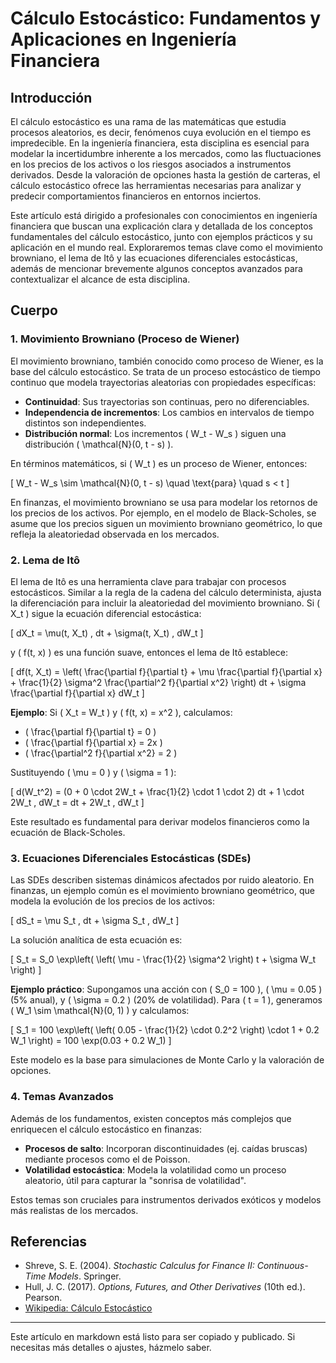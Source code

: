 # Cálculo Estocástico: Fundamentos y Aplicaciones en Ingeniería Financiera

## Introducción

El cálculo estocástico es una rama de las matemáticas que estudia procesos aleatorios, es decir, fenómenos cuya evolución en el tiempo es impredecible. En la ingeniería financiera, esta disciplina es esencial para modelar la incertidumbre inherente a los mercados, como las fluctuaciones en los precios de los activos o los riesgos asociados a instrumentos derivados. Desde la valoración de opciones hasta la gestión de carteras, el cálculo estocástico ofrece las herramientas necesarias para analizar y predecir comportamientos financieros en entornos inciertos.

Este artículo está dirigido a profesionales con conocimientos en ingeniería financiera que buscan una explicación clara y detallada de los conceptos fundamentales del cálculo estocástico, junto con ejemplos prácticos y su aplicación en el mundo real. Exploraremos temas clave como el movimiento browniano, el lema de Itô y las ecuaciones diferenciales estocásticas, además de mencionar brevemente algunos conceptos avanzados para contextualizar el alcance de esta disciplina.

## Cuerpo

### 1. Movimiento Browniano (Proceso de Wiener)

El movimiento browniano, también conocido como proceso de Wiener, es la base del cálculo estocástico. Se trata de un proceso estocástico de tiempo continuo que modela trayectorias aleatorias con propiedades específicas:

- **Continuidad**: Sus trayectorias son continuas, pero no diferenciables.
- **Independencia de incrementos**: Los cambios en intervalos de tiempo distintos son independientes.
- **Distribución normal**: Los incrementos \( W_t - W_s \) siguen una distribución \( \mathcal{N}(0, t - s) \).

En términos matemáticos, si \( W_t \) es un proceso de Wiener, entonces:

\[
W_t - W_s \sim \mathcal{N}(0, t - s) \quad \text{para} \quad s < t
\]

En finanzas, el movimiento browniano se usa para modelar los retornos de los precios de los activos. Por ejemplo, en el modelo de Black-Scholes, se asume que los precios siguen un movimiento browniano geométrico, lo que refleja la aleatoriedad observada en los mercados.

### 2. Lema de Itô

El lema de Itô es una herramienta clave para trabajar con procesos estocásticos. Similar a la regla de la cadena del cálculo determinista, ajusta la diferenciación para incluir la aleatoriedad del movimiento browniano. Si \( X_t \) sigue la ecuación diferencial estocástica:

\[
dX_t = \mu(t, X_t) \, dt + \sigma(t, X_t) \, dW_t
\]

y \( f(t, x) \) es una función suave, entonces el lema de Itô establece:

\[
df(t, X_t) = \left( \frac{\partial f}{\partial t} + \mu \frac{\partial f}{\partial x} + \frac{1}{2} \sigma^2 \frac{\partial^2 f}{\partial x^2} \right) dt + \sigma \frac{\partial f}{\partial x} dW_t
\]

**Ejemplo**: Si \( X_t = W_t \) y \( f(t, x) = x^2 \), calculamos:

- \( \frac{\partial f}{\partial t} = 0 \)
- \( \frac{\partial f}{\partial x} = 2x \)
- \( \frac{\partial^2 f}{\partial x^2} = 2 \)

Sustituyendo \( \mu = 0 \) y \( \sigma = 1 \):

\[
d(W_t^2) = (0 + 0 \cdot 2W_t + \frac{1}{2} \cdot 1 \cdot 2) dt + 1 \cdot 2W_t \, dW_t = dt + 2W_t \, dW_t
\]

Este resultado es fundamental para derivar modelos financieros como la ecuación de Black-Scholes.

### 3. Ecuaciones Diferenciales Estocásticas (SDEs)

Las SDEs describen sistemas dinámicos afectados por ruido aleatorio. En finanzas, un ejemplo común es el movimiento browniano geométrico, que modela la evolución de los precios de los activos:

\[
dS_t = \mu S_t \, dt + \sigma S_t \, dW_t
\]

La solución analítica de esta ecuación es:

\[
S_t = S_0 \exp\left( \left( \mu - \frac{1}{2} \sigma^2 \right) t + \sigma W_t \right)
\]

**Ejemplo práctico**: Supongamos una acción con \( S_0 = 100 \), \( \mu = 0.05 \) (5% anual), y \( \sigma = 0.2 \) (20% de volatilidad). Para \( t = 1 \), generamos \( W_1 \sim \mathcal{N}(0, 1) \) y calculamos:

\[
S_1 = 100 \exp\left( \left( 0.05 - \frac{1}{2} \cdot 0.2^2 \right) \cdot 1 + 0.2 W_1 \right) = 100 \exp(0.03 + 0.2 W_1)
\]

Este modelo es la base para simulaciones de Monte Carlo y la valoración de opciones.

### 4. Temas Avanzados

Además de los fundamentos, existen conceptos más complejos que enriquecen el cálculo estocástico en finanzas:

- **Procesos de salto**: Incorporan discontinuidades (ej. caídas bruscas) mediante procesos como el de Poisson.
- **Volatilidad estocástica**: Modela la volatilidad como un proceso aleatorio, útil para capturar la "sonrisa de volatilidad".

Estos temas son cruciales para instrumentos derivados exóticos y modelos más realistas de los mercados.

## Referencias

- Shreve, S. E. (2004). *Stochastic Calculus for Finance II: Continuous-Time Models*. Springer.
- Hull, J. C. (2017). *Options, Futures, and Other Derivatives* (10th ed.). Pearson.
- [Wikipedia: Cálculo Estocástico](https://es.wikipedia.org/wiki/C%C3%A1lculo_estoc%C3%A1stico)

---

Este artículo en markdown está listo para ser copiado y publicado. Si necesitas más detalles o ajustes, házmelo saber.